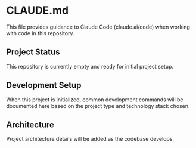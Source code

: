 # CLAUDE.md

This file provides guidance to Claude Code (claude.ai/code) when working with code in this repository.

## Project Status

This repository is currently empty and ready for initial project setup.

## Development Setup

When this project is initialized, common development commands will be documented here based on the project type and technology stack chosen.

## Architecture

Project architecture details will be added as the codebase develops.